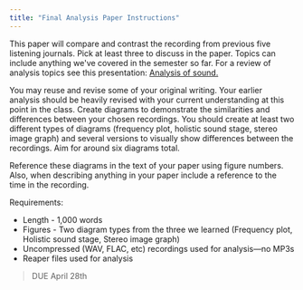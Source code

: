 ```yaml
---
title: "Final Analysis Paper Instructions"
---
```


This paper will compare and contrast the recording from previous five listening journals. Pick at least three to discuss in the paper. Topics can include anything we've covered in the semester so far. For a review of analysis topics see this presentation: [Analysis of sound.](https://dsu-digital-sound-design.github.io/s-23-mus-109-musicianship-II/lectures/week-3/7-corey/#/)

You may reuse and revise some of your original writing. Your earlier analysis should be heavily revised with your current understanding at this point in the class. Create diagrams to demonstrate the similarities and differences between your chosen recordings. You should create at least two different types of diagrams (frequency plot, holistic sound stage, stereo image graph) and several versions to visually show differences between the recordings. Aim for around six diagrams total.

Reference these diagrams in the text of your paper using figure numbers. Also, when describing anything in your paper include a reference to the time in the recording.

Requirements:

- Length - 1,000 words
- Figures - Two diagram types from the three we learned (Frequency plot, Holistic sound stage, Stereo image graph)
- Uncompressed (WAV, FLAC, etc) recordings used for analysis—no MP3s
- Reaper files used for analysis

> DUE April 28th
